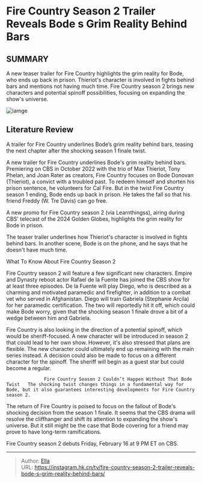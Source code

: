 # Fire Country Season 2 Trailer Reveals Bode s Grim Reality Behind Bars


## SUMMARY 



  A new teaser trailer for Fire Country highlights the grim reality for Bode, who ends up back in prison.   Thieriot&#39;s character is involved in fights behind bars and mentions not having much time.   Fire Country season 2 brings new characters and potential spinoff possibilities, focusing on expanding the show&#39;s universe.  

![iamge](https://static1.srcdn.com/wordpress/wp-content/uploads/2023/05/max-thieriot-as-bode-leone-in-the-fire-country-season-1-finale.jpg)

## Literature Review
A trailer for Fire Country underlines Bode’s grim reality behind bars, teasing the next chapter after the shocking season 1 finale twist.




A new trailer for Fire Country underlines Bode&#39;s grim reality behind bars. Premiering on CBS in October 2022 with the trio of Max Thieriot, Tony Phelan, and Joan Rater as creators, Fire Country focuses on Bode Donovan (Thieriot), a convict with a troubled past. To redeem himself and shorten his prison sentence, he volunteers for Cal Fire. But in the twist Fire Country season 1 ending, Bode ends up back in prison. He takes the fall so that his friend Freddy (W. Tre Davis) can go free.




A new promo for Fire Country season 2 (via Learnthingss), airing during CBS&#39; telecast of the 2024 Golden Globes, highlights the grim reality for Bode in prison.


 

The teaser trailer underlines how Thieriot&#39;s character is involved in fights behind bars. In another scene, Bode is on the phone, and he says that he doesn&#39;t have much time.


 What To Know About Fire Country Season 2 
          

Fire Country season 2 will feature a few significant new characters. Empire and Dynasty reboot actor Rafael de la Fuente has joined the CBS show for at least three episodes. De la Fuente will play Diego, who is described as a charming and motivated paramedic and firefighter, in addition to a combat vet who served in Afghanistan. Diego will train Gabriela (Stephanie Arcila) for her paramedic certification. The two will reportedly hit it off, which could make Bode worry, given that the shocking season 1 finale drove a bit of a wedge between him and Gabriela.




Fire Country is also looking in the direction of a potential spinoff, which would be sheriff-focused. A new character will be introduced in season 2 that could lead to her own show. However, it&#39;s also stressed that plans are flexible. The new character could ultimately end up remaining with the main series instead. A decision could also be made to focus on a different character for the spinoff. The sheriff will begin as a guest star but could become a regular.

                  Fire Country Season 2 Couldn’t Happen Without That Bode Twist   The shocking twist changes things in a fundamental way for Bode, but it also guarantees interesting developments for Fire Country season 2.    

The return of Fire Country is poised to focus on the fallout of Bode&#39;s shocking decision from the season 1 finale. It seems that the CBS drama will resolve the cliffhanger and shift its attention to expanding the show&#39;s universe. But it still might be the case that Bode covering for a friend may prove to have long-term ramifications.






Fire Country season 2 debuts Friday, February 16 at 9 PM ET on CBS.






---

> Author: [Ella](https://instagram.hk.cn/)  
> URL: https://instagram.hk.cn/tv/fire-country-season-2-trailer-reveals-bode-s-grim-reality-behind-bars/  

